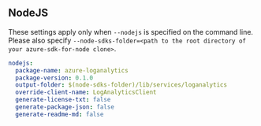 
## NodeJS
These settings apply only when `--nodejs` is specified on the command line.
Please also specify `--node-sdks-folder=<path to the root directory of your azure-sdk-for-node clone>`.

``` yaml $(nodejs)
nodejs:
  package-name: azure-loganalytics
  package-version: 0.1.0
  output-folder: $(node-sdks-folder)/lib/services/loganalytics
  override-client-name: LogAnalyticsClient
  generate-license-txt: false
  generate-package-json: false
  generate-readme-md: false
```